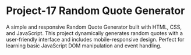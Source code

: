 # Project-17 Random Quote Generator
A simple and responsive Random Quote Generator built with HTML, CSS, and JavaScript. This project dynamically generates random quotes with a user-friendly interface and includes mobile-responsive design. Perfect for learning basic JavaScript DOM manipulation and event handling.
